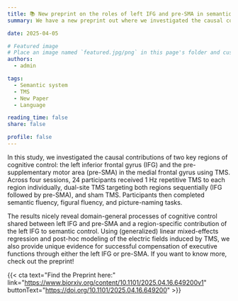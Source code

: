 ```yaml
---
title: 📚 New preprint on the roles of left IFG and pre-SMA in semantic and executive control
summary: We have a new preprint out where we investigated the causal contributions of two key regions of cognitive control: the left inferior frontal gyrus (IFG) and the pre-supplementary motor area (pre-SMA) in the medial frontal gyrus using TMS.

date: 2025-04-05

# Featured image
# Place an image named `featured.jpg/png` in this page's folder and customize its options here.
authors:
  - admin

tags:
  - Semantic system
  - TMS
  - New Paper
  - Language

reading_time: false
share: false

profile: false
---
```


In this study, we investigated the causal contributions of two key regions of cognitive control: the left inferior frontal gyrus (IFG) and the pre-supplementary motor area (pre-SMA) in the medial frontal gyrus using TMS. Across four sessions, 24 participants received 1 Hz repetitive TMS to each region individually, dual-site TMS targeting both regions sequentially (IFG followed by pre-SMA), and sham TMS. Participants then completed semantic fluency, figural fluency, and picture-naming tasks.

The results nicely reveal domain-general processes of cognitive control shared between left IFG and pre-SMA and a region-specific contribution of the left IFG to semantic control. Using (generalized) linear mixed-effects regression and post-hoc modeling of the electric fields induced by TMS, we also provide unique evidence for successful compensation of executive functions through either the left IFG or pre-SMA. If you want to know more, check out the preprint!

{{< cta text="Find the Preprint here:" link="https://www.biorxiv.org/content/10.1101/2025.04.16.649200v1" buttonText="https://doi.org/10.1101/2025.04.16.649200" >}}